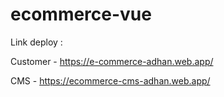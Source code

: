 # ecommerce-vue
Link deploy :

Customer - https://e-commerce-adhan.web.app/

CMS - https://ecommerce-cms-adhan.web.app/